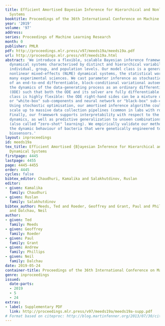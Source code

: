 ```yaml
---
title: Efficient Amortised Bayesian Inference for Hierarchical and Nonlinear Dynamical
  Systems
booktitle: Proceedings of the 36th International Conference on Machine Learning
year: '2019'
volume: '97'
address: 
series: Proceedings of Machine Learning Research
month: 0
publisher: PMLR
pdf: http://proceedings.mlr.press/v97/meeds19a/meeds19a.pdf
url: http://proceedings.mlr.press/v97/meeds19a.html
abstract: 'We introduce a flexible, scalable Bayesian inference framework for nonlinear
  dynamical systems characterised by distinct and hierarchical variability at the
  individual, group, and population levels. Our model class is a generalisation of
  nonlinear mixed-effects (NLME) dynamical systems, the statistical workhorse for
  many experimental sciences. We cast parameter inference as stochastic optimisation
  of an end-to-end differentiable, block-conditional variational autoencoder. We specify
  the dynamics of the data-generating process as an ordinary differential equation
  (ODE) such that both the ODE and its solver are fully differentiable. This model
  class is highly flexible: the ODE right-hand sides can be a mixture of user-prescribed
  or "white-box" sub-components and neural network or "black-box" sub-components.
  Using stochastic optimisation, our amortised inference algorithm could seamlessly
  scale up to massive data collection pipelines (common in labs with robotic automation).
  Finally, our framework supports interpretability with respect to the underlying
  dynamics, as well as predictive generalization to unseen combinations of group components
  (also called “zero-shot" learning). We empirically validate our method by predicting
  the dynamic behaviour of bacteria that were genetically engineered to function as
  biosensors.'
layout: inproceedings
id: meeds19a
tex_title: Efficient Amortised {B}ayesian Inference for Hierarchical and Nonlinear
  Dynamical Systems
firstpage: 4445
lastpage: 4455
page: 4445-4455
order: 4445
cycles: false
bibtex_editor: Chaudhuri, Kamalika and Salakhutdinov, Ruslan
editor:
- given: Kamalika
  family: Chaudhuri
- given: Ruslan
  family: Salakhutdinov
bibtex_author: Meeds, Ted and Roeder, Geoffrey and Grant, Paul and Phillips, Andrew
  and Dalchau, Neil
author:
- given: Ted
  family: Meeds
- given: Geoffrey
  family: Roeder
- given: Paul
  family: Grant
- given: Andrew
  family: Phillips
- given: Neil
  family: Dalchau
date: 2019-05-24
container-title: Proceedings of the 36th International Conference on Machine Learning
genre: inproceedings
issued:
  date-parts:
  - 2019
  - 5
  - 24
extras:
- label: Supplementary PDF
  link: http://proceedings.mlr.press/v97/meeds19a/meeds19a-supp.pdf
# Format based on citeproc: http://blog.martinfenner.org/2013/07/30/citeproc-yaml-for-bibliographies/
---
```


